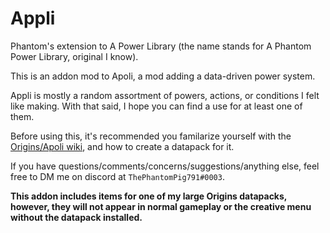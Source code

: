 # Appli
Phantom's extension to A Power Library (the name stands for A Phantom Power Library, original I know).


This is an addon mod to Apoli, a mod adding a data-driven power system.

Appli is mostly a random assortment of powers, actions, or conditions I felt like making. With that said, I hope you can find a use for at least one of them.

Before using this, it's recommended you familarize yourself with the [Origins/Apoli wiki](https://origins.readthedocs.io/en/latest/), and how to create a datapack for it.


If you have questions/comments/concerns/suggestions/anything else, feel free to DM me on discord at `ThePhantomPig791#0003`.



**This addon includes items for one of my large Origins datapacks, however, they will not appear in normal gameplay or the creative menu without the datapack installed.**
